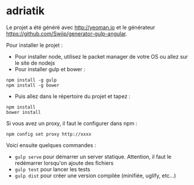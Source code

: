 # adriatik

Le projet a été généré avec http://yeoman.io et le générateur https://github.com/Swiip/generator-gulp-angular.

Pour installer le projet :
* Pour installer node, utilisez le packet manager de votre OS ou allez sur le site de nodejs
* Pour installer gulp et bower :
```
npm install -g gulp
npm install -g bower
```
* Puis allez dans le répertoire du projet et tapez :
```
npm install
bower install
```

Si vous avez un proxy, il faut le configurer dans npm :
```
npm config set proxy http://xxxx
```


Voici ensuite quelques commandes :
* ```gulp serve``` pour démarrer un server statique. Attention, il faut le redémarrer lorsqu'on ajoute des fichiers
* ```gulp test``` pour lancer les tests
* ```gulp dist``` pour créer une version compilée (minifiée, uglify, etc...)
